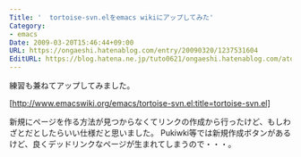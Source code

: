 ```yaml
---
Title: '  tortoise-svn.elをemacs wikiにアップしてみた'
Category:
- emacs
Date: 2009-03-20T15:46:44+09:00
URL: https://ongaeshi.hatenablog.com/entry/20090320/1237531604
EditURL: https://blog.hatena.ne.jp/tuto0621/ongaeshi.hatenablog.com/atom/entry/6435922169449193039
---
```


練習も兼ねてアップしてみました。

[http://www.emacswiki.org/emacs/tortoise-svn.el:title=tortoise-svn.el]

新規にページを作る方法が見つからなくてリンクの作成から行ったけど、もしわざとだとしたらいい仕様だと思いました。
Pukiwki等では新規作成ボタンがあるけど、良くデッドリンクなページが生まれてしまうので・・・。
